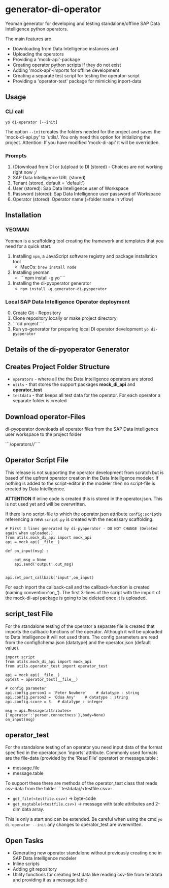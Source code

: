 # generator-di-operator

Yeoman generator for developing and testing standalone/offline SAP Data Intelligence python operators. 

The main features are

* Downloading from Data Intelligence instances and
* Uploading the operators
* Providing a 'mock-api'-package
* Creating operator python scripts if they do not exist
* Adding 'mock-api'-imports for offline development
* Creating a separate test script for testing the operator-script
* Providing a 'operator-test' package for mimicking inport-data


## Usage

### CLI call
```yo di-operator [--init]```

The option ```--init```creates the folders needed for the project and saves the 'mock-di-api.py' to 'utils/. You only need this option for initializing the project. Attention: If you have modified 'mock-di-api' it will be overridden.

### Prompts

1. (D)ownload from DI or (u)pload to DI (stored)  - Choices are not working right now ;/
2. SAP Data Intelligence URL (stored)
3. Tenant (stored, default = 'default')
4. User (stored): Sap Data Intelligence user of Workspace
5. Password (stored): Sap Data Intelligence user password of Workspace
6. Operator (stored): Operator name (=folder name in vflow)


## Installation 

### YEOMAN
Yeoman is a scaffolding tool creating the framework and templates that you need for a quick start.

1. Installing ```npm```, a JavaScript software registry and package installation tool 
    * MacOs: ```brew install node``` 
2. Installing yeoman
    * ```npm install -g yo````
3. Installing the di-pyoperator generator
    * ```npm install -g generator-di-pyoperator```

### Local SAP Data Intelligence Operator deployment

0. Create Git - Repository <project>
1. Clone repository locally or make project directory <project>
2. ```cd project````
3. Run yo-generator for preparing local DI operator development 
```yo di-pyoperator```


## Details of the di-pyoperator Generator

## Creates Project Folder Structure

* ```operators``` - where all the the Data Intelligence operators are stored
* ```utils``` - that stores the support packages **mock_di_api** and **operator_test** 
* ```testdata``` - that keeps all test data for the operator. For each operator a separate folder is created


## Download operator-Files

di-pyoperator downloads all operator files from the SAP Data Intelligence user workspace to the project folder 

```<project>/operators/<operator-package>/<operator>````

## Operator Script File

This release is not supporting the operator development from scratch but is based of the upfront operator creation in the Data Intelligence modeler. If nothing is added to the script-editor in the modeler then no script-file is created by Data Intelligence. 

**ATTENTION** If inline code is created this is stored in the operator.json. This is not used yet and will be overwritten.  

If there is no script-file to which the operator.json attribute ```config:script```is referencing a new ```script.py``` is created with the necessary scaffolding. 

```
# First 3 lines generated by di-pyoperator - DO NOT CHANGE (Deleted again when uploaded.)
from utils.mock_di_api import mock_api
api = mock_api(__file__)

def on_input(msg) :

	out_msg = None
	api.send('output',out_msg)


api.set_port_callback('input',on_input)

```
For each inport the callback-call and the callback-function is created (naming convention:'on_'<port>).  The first 3-lines of the script with the import of the mock-di-api package is going to be deleted once it is uploaded. 

## script_test File

For the standalone testing of the operator a separate file is created that imports the callback-functions of the operator. Although it will be uploaded to Data Intelligence it will not used there. The config parameters are read from the configSchema.json (datatype) and the operator.json (default value).

```
import script
from utils.mock_di_api import mock_api
from utils.operator_test import operator_test
        
api = mock_api(__file__)
optest = operator_test(__file__)

# config parameter 
api.config.person1 = 'Peter Nowhere'    # datatype : string
api.config.person2 = 'Odua Any'    # datatype : string
api.config.score = 3   # datatype : integer

msg = api.Message(attributes={'operator':'person.connectness'},body=None)
on_input(msg)
```

## operator_test

For the standalone testing of an operator you need input data of the format specified in the operator.json 'inports' attribute. Commonly used formats are the file-data (provided by the 'Read File' operator) or message.table : 

* message.file 
* message.table

To support these there are methods of the operator_test class that reads csv-data from the folder ```testdata/<operator>/<testfile.csv>:

* ```get_file(<testfile.csv>)``` -> byte-code
* ```get_msgtable(<testfile.csv>)``` -> message with table attributes and 2-dim data array.

This is only a start and can be extended. Be careful when using the cmd ```yo di-operator --init``` any changes to operator_test are overwritten. 



## Open Tasks

* Generating new operator standalone without previously creating one in SAP Data Intelligence modeler
* Inline scripts
* Adding git repository
* Utility functions for creating test data like reading csv-file from testdata and providing it as a message.table 

